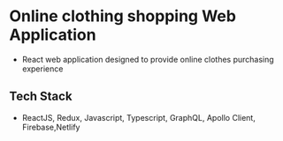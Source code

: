 # Online clothing shopping Web Application

- React web application designed to provide online clothes purchasing experience 

## Tech Stack
- ReactJS, Redux, Javascript, Typescript, GraphQL, Apollo Client, Firebase,Netlify
